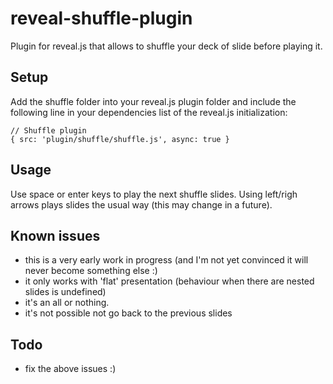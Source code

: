# reveal-shuffle-plugin

Plugin for reveal.js that allows to shuffle your deck of slide before playing it.


## Setup

Add the shuffle folder into your reveal.js plugin folder and include the following line in your dependencies list of the reveal.js initialization:

```
// Shuffle plugin
{ src: 'plugin/shuffle/shuffle.js', async: true }
```

## Usage
Use space or enter keys to play the next shuffle slides. Using left/righ arrows plays slides the usual way (this may change in a future).


## Known issues

* this is a very early work in progress (and I'm not yet convinced it will never become something else :)
* it only works with 'flat' presentation (behaviour when there are nested slides is undefined)
* it's an all or nothing.
* it's not possible not go back to the previous slides

## Todo

* fix the above issues :)